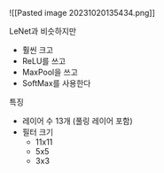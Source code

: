 ![[Pasted image 20231020135434.png]]

LeNet과 비슷하지만
- 훨씬 크고
- ReLU를 쓰고
- MaxPool을 쓰고
- SoftMax를 사용한다

특징
- 레이어 수 13개 (풀링 레이어 포함)
- 필터 크기
	- 11x11
	- 5x5
	- 3x3